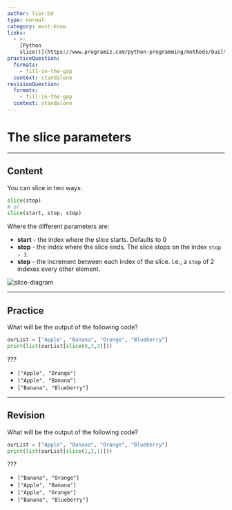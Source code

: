 ```yaml
---
author: lior-bd
type: normal
category: must-know
links:
  - >-
    [Python
    slice()](https://www.programiz.com/python-programming/methods/built-in/slice){website}
practiceQuestion:
  formats:
    - fill-in-the-gap
  context: standalone
revisionQuestion:
  formats:
    - fill-in-the-gap
  context: standalone
---
```


# The slice parameters

---

## Content


You can slice in two ways:
```python
slice(stop)
# or
slice(start, stop, step)
```
Where the different parameters are:
- **start** - the index where the slice starts. Defaults to 0
- **stop** - the index where the slice ends. The slice stops on the index `stop - 1`.
- **step** - the increment between each index of the slice. i.e., a `step` of 2 indexes every other element.

![slice-diagram](https://img.enkipro.com/5c14a0a3cc76bf5d721d41b8ce0adc59.png)

---

## Practice

What will be the output of the following code?

```python
ourList = ["Apple", "Banana", "Orange", "Blueberry"]
print(list(ourList[slice(0,3,2)]))
```
???

- `["Apple", "Orange"]`
- `["Apple", "Banana"]`
- `["Banana", "Blueberry"]`


---

## Revision

What will be the output of the following code?

```python
ourList = ["Apple", "Banana", "Orange", "Blueberry"]
print(list(ourList[slice(1,3,1)]))
```
???

- `["Banana", "Orange"]`
- `["Apple", "Banana"]`
- `["Apple", "Orange"]`
- `["Banana", "Blueberry"]`


